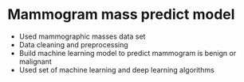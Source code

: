 # Mammogram mass predict model
- Used mammographic masses data set
- Data cleaning and preprocessing
- Build machine learning model to predict mammogram is benign or malignant
- Used set of machine learning and deep learning algorithms
